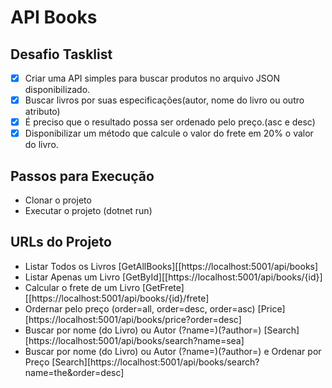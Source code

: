 # API Books

## Desafio Tasklist
- [x] Criar uma API simples para buscar produtos no arquivo JSON disponibilizado.
- [x] Buscar livros por suas especificações(autor, nome do livro ou outro atributo)
- [x] É preciso que o resultado possa ser ordenado pelo preço.(asc e desc)
- [x] Disponibilizar um método que calcule o valor do frete em 20% o valor do livro.

## Passos para Execução
- Clonar o projeto
- Executar o projeto (dotnet run)

## URLs do Projeto
- Listar Todos os Livros
[GetAllBooks][[https://localhost:5001/api/books]
- Listar Apenas um Livro
[GetById][[https://localhost:5001/api/books/{id}]
- Calcular o frete de um Livro
[GetFrete][[https://localhost:5001/api/books/{id}/frete]
- Ordernar pelo preço (order=all, order=desc, order=asc)
[Price][https://localhost:5001/api/books/price?order=desc]
- Buscar por nome (do Livro) ou Autor (?name=)(?author=)
[Search][https://localhost:5001/api/books/search?name=sea]
- Buscar por nome (do Livro) ou Autor (?name=)(?author=) e Ordenar por Preço
[Search][https://localhost:5001/api/books/search?name=the&order=desc]
